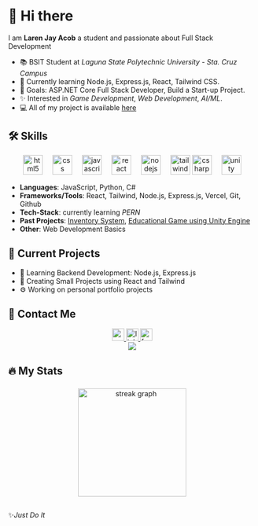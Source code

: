 
# 👋 Hi there

I am **Laren Jay Acob** a student and passionate about Full Stack Development

- 📚 BSIT Student at *Laguna State Polytechnic University - Sta. Cruz Campus*
- 🌱 Currently learning Node.js, Express.js, React, Tailwind CSS.
- 🎯 Goals: ASP.NET Core Full Stack Developer, Build a Start-up Project.
- ✨ Interested in *Game Development*, *Web Development*, *AI/ML*.
- 💻 All of my project is available [here](https://acoblaren-portfolio-v1.vercel.app/)


## 🛠 Skills

<div align="center">
  <img src="https://cdn.jsdelivr.net/gh/devicons/devicon/icons/html5/html5-original.svg" height="40" alt="html5 logo"  />
  <img width="12" />
  <img src="https://cdn.jsdelivr.net/gh/devicons/devicon/icons/css3/css3-original.svg" height="40" alt="css logo"  />
  <img width="12" />
  <img src="https://cdn.jsdelivr.net/gh/devicons/devicon/icons/javascript/javascript-original.svg" height="40" alt="javascript logo"  />
  <img width="12" />
  <img src="https://cdn.jsdelivr.net/gh/devicons/devicon/icons/react/react-original.svg" height="40" alt="react logo"  />
  <img width="12" />
  <img src="https://cdn.simpleicons.org/nodedotjs/339933" height="40" alt="nodejs logo"  />
  <img width="12" />
  <img src="https://cdn.simpleicons.org/tailwindcss/06B6D4" height="40" alt="tailwindcss logo"  />
  <img src="https://cdn.jsdelivr.net/gh/devicons/devicon/icons/csharp/csharp-original.svg" height="40" alt="csharp logo"  />
  <img width="12" />
  <img src="https://cdn.jsdelivr.net/gh/devicons/devicon/icons/unity/unity-original.svg" height="40" alt="unity logo"  />
</div>

- **Languages**: JavaScript, Python, C#
- **Frameworks/Tools**: React, Tailwind, Node.js, Express.js, Vercel, Git, Github
- **Tech-Stack**: currently learning *PERN*
- **Past Projects**: [Inventory System](https://github.com/ZieksQ/ITEC_FinalProject), [Educational Game using Unity Engine](https://github.com/ZieksQ/Tech-N-Fact)
- **Other**: Web Development Basics

## 📌 Current Projects

- 📖 Learning Backend Development: Node.js, Express.js
- 🔨 Creating Small Projects using React and Tailwind
- ⚙ Working on personal portfolio projects

## 📱 Contact Me

<div align="center">
  <a href="acoblaren2006@gmail.com" target="_blank">
    <img src="https://img.shields.io/static/v1?message=Gmail&logo=gmail&label=&color=D14836&logoColor=white&labelColor=&style=for-the-badge" height="25" alt="gmail logo"  />
  </a>
  <a href="https://www.linkedin.com/in/laren-jay-acob-642824314?utm_source=share&utm_campaign=share_via&utm_content=profile&utm_medium=android_app" target="_blank">
    <img src="https://img.shields.io/static/v1?message=LinkedIn&logo=linkedin&label=&color=0077B5&logoColor=white&labelColor=&style=for-the-badge" height="25" alt="linkedin logo"  />
  </a>
  <a href="https://www.facebook.com/share/19qg8NvrWt/" target="_blank">
    <img src="https://img.shields.io/static/v1?message=Facebook&logo=facebook&label=&color=1877F2&logoColor=white&labelColor=&style=for-the-badge" height="25" alt="facebook logo"  />
  </a>
</div>
<div align="center">
  <img src="https://visitor-badge.laobi.icu/badge?page_id=Laren-Jay-Acob.Laren-Jay-Acob&"  />
</div>

## 🔥 My Stats

###

<div align="center">
  <img src="https://streak-stats.demolab.com?user=ZieksQ&locale=en&mode=daily&theme=dark&hide_border=false&border_radius=5&order=3" height="220" alt="streak graph"  />
</div>

###

##
 ✨*Just Do It*

 





